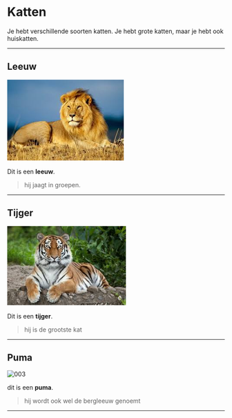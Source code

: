 # Katten

Je hebt verschillende soorten katten. Je hebt grote katten, maar je hebt ook huiskatten.

---

## Leeuw

![001](plaatjes/001.jpeg)

Dit is een **leeuw**.

>hij jaagt in groepen.

---

## Tijger

![002](plaatjes/002.jpeg)

Dit is een **tijger**.

>hij is de grootste kat

---

## Puma

![003](plaatjes/003.webp)

dit is een **puma**.

>hij wordt ook wel de bergleeuw genoemt

---
